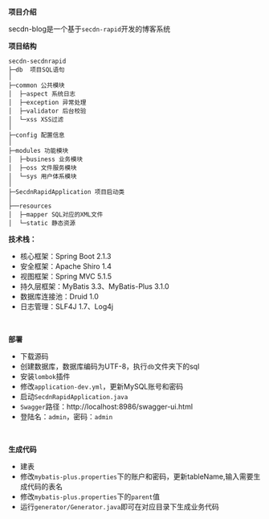 **项目介绍**

secdn-blog是一个基于`secdn-rapid`开发的博客系统




**项目结构** 
```
secdn-secdnrapid
├─db  项目SQL语句
│
├─common 公共模块
│  ├─aspect 系统日志
│  ├─exception 异常处理
│  ├─validator 后台校验
│  └─xss XSS过滤
│ 
├─config 配置信息
│ 
├─modules 功能模块
│  ├─business 业务模块
│  ├─oss 文件服务模块
│  └─sys 用户体系模块
│ 
├─SecdnRapidApplication 项目启动类
│  
├──resources 
│  ├─mapper SQL对应的XML文件
│  └─static 静态资源

```



**技术栈：** 
- 核心框架：Spring Boot 2.1.3
- 安全框架：Apache Shiro 1.4
- 视图框架：Spring MVC 5.1.5
- 持久层框架：MyBatis 3.3、MyBatis-Plus 3.1.0
- 数据库连接池：Druid 1.0
- 日志管理：SLF4J 1.7、Log4j
<br> 


 **部署**
- 下载源码
- 创建数据库，数据库编码为UTF-8，执行`db`文件夹下的sql
- 安装`lombok`插件
- 修改`application-dev.yml`，更新MySQL账号和密码
- 启动`SecdnRapidApplication.java`
- `Swagger`路径：http://localhost:8986/swagger-ui.html
- 登陆名：`admin`，密码：`admin`

<br> 


**生成代码**
- 建表
- 修改`mybatis-plus.properties`下的账户和密码，更新tableName,输入需要生成代码的表名
- 修改`mybatis-plus.properties`下的`parent`值
- 运行`generator/Generator.java`即可在对应目录下生成业务代码

<br> 

